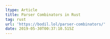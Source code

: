 ```yaml
---
ltype: Article
title: Parser Combinators in Rust
tag: rust
url: 'https://bodil.lol/parser-combinators/'
date: 2019-05-30T00:37:10.515Z
---
```



